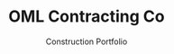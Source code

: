 ---
feature: true
title: OML Contracting Co
subtitle: Construction Portfolio
color:
  r: 220
  g: 184
  b: 105
bkgimage: /images/oml-contracting/background.jpg
logo: /images/oml-contracting/logo.svg
link: http://omlhawaii.com
code: https://github.com/omlhawaii/omlhawaii.github.io
tech:
  - CSS 3D
  - JavaScript
summary: >
  I worked with OML Contracting to redesign their portfolio. The site
  is designed to hide loading times by quickly downloading enough code to
  display the basic site, then running in the background to add on additional
  functionality and design.
---